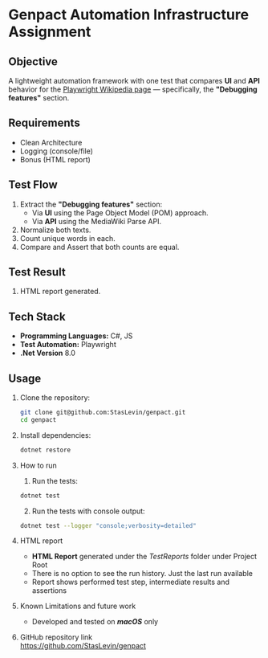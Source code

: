 # Genpact Automation Infrastructure Assignment

## Objective
A lightweight automation framework with one test that compares **UI** and **API** behavior for the [Playwright Wikipedia page](https://en.wikipedia.org/wiki/Playwright_(software)) — specifically, the **"Debugging features"** section.

## Requirements ##
- Clean Architecture
- Logging (console/file)
- Bonus (HTML report)

## Test Flow
1. Extract the **"Debugging features"** section:
   - Via **UI** using the Page Object Model (POM) approach.
   - Via **API** using the MediaWiki Parse API.
2. Normalize both texts.
3. Count unique words in each.
4. Compare and Assert that both counts are equal.

## Test Result
1. HTML report generated.

## Tech Stack
- **Programming Languages:** C#, JS
- **Test Automation:** Playwright
- **.Net Version** 8.0

## Usage
1. Clone the repository:
   ```bash
   git clone git@github.com:StasLevin/genpact.git
   cd genpact
   ```

2. Install dependencies:
   ```bash
   dotnet restore
   ```

3. How to run
   1. Run the tests:
   ```bash
   dotnet test
   ```
   2. Run the tests with console output:
   ```bash
   dotnet test --logger "console;verbosity=detailed"
   ```

4. HTML report
   - **HTML Report** generated under the *TestReports* folder under Project Root
   - There is no option to see the run history. Just the last run available
   - Report shows performed test step, intermediate results and assertions

5. Known Limitations and future work
   - Developed and tested on ***macOS*** only

6. GitHub repository link
   <br>https://github.com/StasLevin/genpact